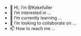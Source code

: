 - 👋 Hi, I’m @Kekefuller
- 👀 I’m interested in ...
- 🌱 I’m currently learning ...
- 💞️ I’m looking to collaborate on ...
- 📫 How to reach me ...

<!---
Kekefuller/Kekefuller is a ✨ special ✨ repository because its `README.md` (this file) appears on your GitHub profile.
You can click the Preview link to take a look at your changes.
--->
